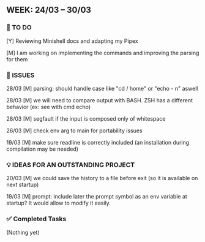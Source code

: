 ## WEEK: 24/03 – 30/03
### 🔧 TO DO

[Y]  Reviewing Minishell docs and adapting my Pipex

[M] I am working on implementing the commands and improving the parsing for them


### 🐞 ISSUES

28/03 [M] parsing: should handle case like "cd  /  home" or "echo -   n" aswell

28/03 [M] we will need to compare output with BASH. ZSH has a different behavior (ex: see with cmd echo)

28/03 [M] segfault if the input is composed only of whitespace

26/03 [M] check env arg to main for portability issues

19/03 [M] make sure readline is correctly included (an installation during compilation may be needed)


### 💡 IDEAS FOR AN OUTSTANDING PROJECT

20/03 [M] we could save the history to a file before exit (so it is available on next startup)

19/03 [M] prompt: include later the prompt symbol as an env variable at startup? It would allow to modify it easily.

### ✅ Completed Tasks
(Nothing yet)
